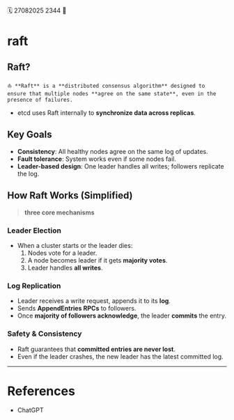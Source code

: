 🗓️ 27082025 2344
📎

# raft
## **Raft?** 

```ad-abstract
⛵ **Raft** is a **distributed consensus algorithm** designed to ensure that multiple nodes **agree on the same state**, even in the presence of failures.
```

- etcd uses Raft internally to **synchronize data across replicas**.

## Key Goals
- **Consistency**: All healthy nodes agree on the same log of updates.
- **Fault tolerance**: System works even if some nodes fail.
- **Leader-based design**: One leader handles all writes; followers replicate the log.

## How Raft Works (Simplified)
> **three core mechanisms**
### Leader Election
- When a cluster starts or the leader dies:
    1. Nodes vote for a leader.
    2. A node becomes leader if it gets **majority votes**.
    3. Leader handles **all writes**.
### Log Replication
- Leader receives a write request, appends it to its **log**.
- Sends **AppendEntries RPCs** to followers.
- Once **majority of followers acknowledge**, the leader **commits** the entry.
### Safety & Consistency
- Raft guarantees that **committed entries are never lost**.
- Even if the leader crashes, the new leader has the latest committed log.

---
# References
- ChatGPT
